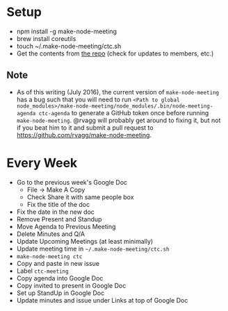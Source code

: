 # Setup

* npm install -g make-node-meeting
* brew install coreutils
* touch ~/.make-node-meeting/ctc.sh
* Get the contents from [the repo](https://github.com/rvagg/make-node-meeting/blob/master/examples/ctc.sh) (check for updates to members, etc.)

## Note

* As of this writing (July 2016), the current version of `make-node-meeting` has a bug such that you will need to run `<Path to global node_modules>/make-node-meeting/node_modules/.bin/node-meeting-agenda ctc-agenda` to generate a GitHub token once before running `make-node-meeting`. @rvagg will probably get around to fixing it, but not if you beat him to it and submit a pull request to https://github.com/rvagg/make-node-meeting.

# Every Week

* Go to the previous week's Google Doc
  * File -> Make A Copy
  * Check Share it with same people box
  * Fix the title of the doc
* Fix the date in the new doc
* Remove Present and Standup
* Move Agenda to Previous Meeting
* Delete Minutes and Q/A
* Update Upcoming Meetings (at least minimally)
* Update meeting time in `~/.make-node-meeting/ctc.sh`
* `make-node-meeting ctc`
* Copy and paste in new issue
* Label `ctc-meeting`
* Copy agenda into Google Doc
* Copy invited to present in Google Doc
* Set up StandUp in Google Doc
* Update minutes and issue under Links at top of Google Doc

